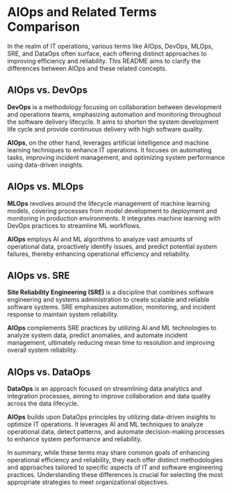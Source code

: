 # AIOps and Related Terms Comparison

In the realm of IT operations, various terms like AIOps, DevOps, MLOps, SRE, and DataOps often surface, each offering distinct approaches to improving efficiency and reliability. This README aims to clarify the differences between AIOps and these related concepts.

## AIOps vs. DevOps

**DevOps** is a methodology focusing on collaboration between development and operations teams, emphasizing automation and monitoring throughout the software delivery lifecycle. It aims to shorten the system development life cycle and provide continuous delivery with high software quality.

**AIOps**, on the other hand, leverages artificial intelligence and machine learning techniques to enhance IT operations. It focuses on automating tasks, improving incident management, and optimizing system performance using data-driven insights.

## AIOps vs. MLOps

**MLOps** revolves around the lifecycle management of machine learning models, covering processes from model development to deployment and monitoring in production environments. It integrates machine learning with DevOps practices to streamline ML workflows.

**AIOps** employs AI and ML algorithms to analyze vast amounts of operational data, proactively identify issues, and predict potential system failures, thereby enhancing operational efficiency and reliability.

## AIOps vs. SRE

**Site Reliability Engineering (SRE)** is a discipline that combines software engineering and systems administration to create scalable and reliable software systems. SRE emphasizes automation, monitoring, and incident response to maintain system reliability.

**AIOps** complements SRE practices by utilizing AI and ML technologies to analyze system data, predict anomalies, and automate incident management, ultimately reducing mean time to resolution and improving overall system reliability.

## AIOps vs. DataOps

**DataOps** is an approach focused on streamlining data analytics and integration processes, aiming to improve collaboration and data quality across the data lifecycle.

**AIOps** builds upon DataOps principles by utilizing data-driven insights to optimize IT operations. It leverages AI and ML techniques to analyze operational data, detect patterns, and automate decision-making processes to enhance system performance and reliability.

In summary, while these terms may share common goals of enhancing operational efficiency and reliability, they each offer distinct methodologies and approaches tailored to specific aspects of IT and software engineering practices. Understanding these differences is crucial for selecting the most appropriate strategies to meet organizational objectives.
